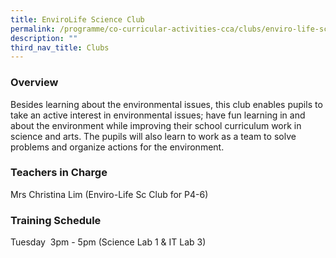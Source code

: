 ```yaml
---
title: EnviroLife Science Club
permalink: /programme/co-curricular-activities-cca/clubs/enviro-life-science-club/
description: ""
third_nav_title: Clubs
---
```

### Overview

Besides learning about the environmental issues, this club enables pupils to take an active interest in environmental issues; have fun learning in and about the environment while improving their school curriculum work in science and arts. The pupils will also learn to work as a team to solve problems and organize actions for the environment.

  

  

### Teachers in Charge

Mrs Christina Lim (Enviro-Life Sc Club for P4-6)

### Training Schedule

Tuesday  3pm - 5pm (Science Lab 1 & IT Lab 3)